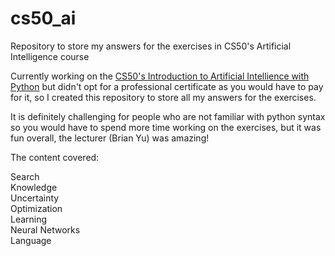 # cs50_ai
Repository to store my answers for the exercises in CS50's Artificial Intelligence course

Currently working on the [CS50's Introduction to Artificial Intellience with Python](https://cs50.harvard.edu/ai/2020/) but didn't opt for a professional certificate as you would have to pay for it, so I created this repository to store all my answers for the exercises.

It is definitely challenging for people who are not familiar with python syntax so you would have to spend more time working on the exercises, but it was fun overall, the lecturer (Brian Yu) was amazing!

The content covered:

Search <br />
Knowledge <br />
Uncertainty <br />
Optimization <br />
Learning <br />
Neural Networks <br />
Language
